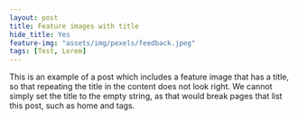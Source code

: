 ```yaml
---
layout: post
title: Feature images with title
hide_title: Yes
feature-img: "assets/img/pexels/feedback.jpeg"
tags: [Test, Lorem]
---
```


This is an example of a post which includes a feature image that has a
title, so that repeating the title in the content does not look right.
We cannot simply set the title to the empty string, as that would
break pages that list this post, such as home and tags.



